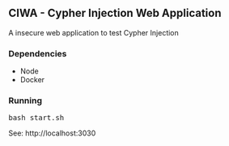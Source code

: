 ## CIWA - Cypher Injection Web Application

A insecure web application to test Cypher Injection

### Dependencies

- Node
- Docker

### Running 
<pre>
bash start.sh
</pre>
See: http://localhost:3030
